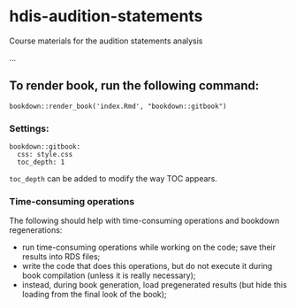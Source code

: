 # hdis-audition-statements

Course materials for the audition statements analysis

...


## To render book, run the following command:

`bookdown::render_book('index.Rmd', "bookdown::gitbook")`

### Settings:

```
bookdown::gitbook:
  css: style.css
  toc_depth: 1
```

`toc_depth` can be added to modify the way TOC appears.


### Time-consuming operations

The following should help with time-consuming operations and bookdown regenerations:

- run time-consuming operations while working on the code; save their results into RDS files;
- write the code that does this operations, but do not execute it during book compilation (unless it is really necessary);
- instead, during book generation, load pregenerated results (but hide this loading from the final look of the book); 